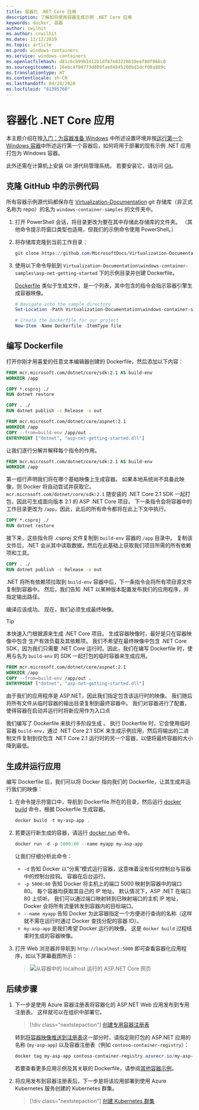 ```yaml
---
title: 容器化 .NET Core 应用
description: 了解如何使用容器生成示例 .NET Core 应用
keywords: docker, 容器
author: cwilhit
ms.author: crwilhit
ms.date: 11/12/2019
ms.topic: article
ms.prod: windows-containers
ms.service: windows-containers
ms.openlocfilehash: d81c6cb99b1d12b1df87e83220b39eef80f066c0
ms.sourcegitcommit: 16ebc4f00773d809fae84845208bd1dcf08a889c
ms.translationtype: HT
ms.contentlocale: zh-CN
ms.lasthandoff: 04/24/2020
ms.locfileid: "81395760"
---
```

# <a name="containerize-a-net-core-app"></a>容器化 .NET Core 应用

本主题介绍在按[入门：为容器准备 Windows](set-up-environment.md) 中所述设置环境并按[运行第一个 Windows 容器](run-your-first-container.md)中所述运行第一个容器后，如何将用于部署的现有示例 .NET 应用打包为 Windows 容器。

此外还需在计算机上安装 Git 源代码管理系统。 若要安装它，请访问 [Git](https://git-scm.com/download)。

## <a name="clone-the-sample-code-from-github"></a>克隆 GitHub 中的示例代码

所有容器示例源代码都保存在 [Virtualization-Documentation](https://github.com/MicrosoftDocs/Virtualization-Documentation) git 存储库（非正式名称为 repo）的名为 `windows-container-samples` 的文件夹中。

1. 打开 PowerShell 会话，将目录更改为要在其中存储此存储库的文件夹。 （其他命令提示符窗口类型也适用，但我们的示例命令使用 PowerShell。）
2. 将存储库克隆到当前工作目录：

   ```PowerShell
   git clone https://github.com/MicrosoftDocs/Virtualization-Documentation.git
   ```

3. 使用以下命令导航到 `Virtualization-Documentation\windows-container-samples\asp-net-getting-started` 下的示例目录并创建 Dockerfile。

   [Dockerfile](https://docs.docker.com/engine/reference/builder/) 类似于生成文件，是一个列表，其中包含的指令会指示容器引擎生成容器映像。

   ```Powershell
   # Navigate into the sample directory
   Set-Location -Path Virtualization-Documentation\windows-container-samples\asp-net-getting-started

   # Create the Dockerfile for our project
   New-Item -Name Dockerfile -ItemType file
   ```

## <a name="write-the-dockerfile"></a>编写 Dockerfile

打开你刚才用喜爱的任意文本编辑器创建的 Dockerfile，然后添加以下内容：

```Dockerfile
FROM mcr.microsoft.com/dotnet/core/sdk:2.1 AS build-env
WORKDIR /app

COPY *.csproj ./
RUN dotnet restore

COPY . ./
RUN dotnet publish -c Release -o out

FROM mcr.microsoft.com/dotnet/core/aspnet:2.1
WORKDIR /app
COPY --from=build-env /app/out .
ENTRYPOINT ["dotnet", "asp-net-getting-started.dll"]
```

让我们逐行分解并解释每个指令的作用。

```Dockerfile
FROM mcr.microsoft.com/dotnet/core/sdk:2.1 AS build-env
WORKDIR /app
```

第一组行声明我们将在哪个基础映像上生成容器。 如果本地系统尚不具备此映像，则 Docker 将自动尝试并获取它。 `mcr.microsoft.com/dotnet/core/sdk:2.1` 随安装的 .NET Core 2.1 SDK 一起打包，因此可生成面向版本 2.1 的 ASP .NET Core 项目。 下一条指令会将容器中的工作目录更改为 `/app`，因此，此后的所有命令都将在此上下文中执行。

```Dockerfile
COPY *.csproj ./
RUN dotnet restore
```

接下来，这些指令将 .csproj 文件复制到 `build-env` 容器的 `/app` 目录中。 复制该文件后，.NET 会从其中读取数据，然后在此基础上获取我们项目所需的所有依赖项和工具。

```Dockerfile
COPY . ./
RUN dotnet publish -c Release -o out
```

.NET 将所有依赖项拉取到 `build-env` 容器中后，下一条指令会将所有项目源文件复制到容器中。 然后，我们告知 .NET 以某种版本配置发布我们的应用程序，并指定输出路径。

编译应该成功。 现在，我们必须生成最终映像。 

> [!TIP]
> 本快速入门根据源来生成 .NET Core 项目。 生成容器映像时，最好是只在容器映像中包含  生产有效负载及其依赖项。 我们不希望在最终映像中包含 .NET Core SDK，因为我们只需要 .NET Core 运行时。因此，我们在编写 Dockerfile 时，使用与名为 `build-env` 的 SDK 一起打包的临时容器来生成应用。

```Dockerfile
FROM mcr.microsoft.com/dotnet/core/aspnet:2.1
WORKDIR /app
COPY --from=build-env /app/out .
ENTRYPOINT ["dotnet", "asp-net-getting-started.dll"]
```

由于我们的应用程序是 ASP.NET，因此我们指定包含该运行时的映像。 我们随后将所有文件从临时容器的输出目录复制到最终容器中。 我们对容器进行了配置，使得容器在启动并运行时将新应用作为入口点

我们编写了 Dockerfile 来执行多阶段生成  。 执行 Dockerfile 时，它会使用临时容器 `build-env`，通过 .NET Core 2.1 SDK 来生成示例应用，然后将输出的二进制文件复制到仅包含 .NET Core 2.1 运行时的另一个容器，以便将最终容器的大小降到最低。

## <a name="build-and-run-the-app"></a>生成并运行应用

编写 Dockerfile 后，我们可以将 Docker 指向我们的 Dockerfile，让其生成并运行我们的映像：

1. 在命令提示符窗口中，导航到 Dockerfile 所在的目录，然后运行 [docker build](https://docs.docker.com/engine/reference/commandline/build/) 命令，根据 Dockerfile 生成容器。

   ```Powershell
   docker build -t my-asp-app .
   ```

2. 若要运行新生成的容器，请运行 [docker run](https://docs.docker.com/engine/reference/commandline/run/) 命令。

   ```Powershell
   docker run -d -p 5000:80 --name myapp my-asp-app
   ```

   让我们仔细分析此命令：

   * `-d` 告知 Docker 以“分离”模式运行容器，这意味着没有任何控制台与容器中的控制台挂钩。 容器在后台运行。 
   * `-p 5000:80` 告知 Docker 将主机上的端口 5000 映射到容器中的端口 80。 每个容器均获取其自己的 IP 地址。 默认情况下，ASP .NET 在端口 80 上侦听。 我们可以通过端口映射转到已映射端口的主机 IP 地址，Docker 会将所有流量转发到容器内的目标端口。
   * `--name myapp` 告知 Docker 为此容器指定一个方便进行查询的名称（这样就不需在运行时通过 Docker 查找分配的容器 ID）。
   * `my-asp-app` 是我们希望 Docker 运行的映像。 这是 `docker build` 过程结束时生成的容器映像。

3. 打开 Web 浏览器并导航到 `http://localhost:5000` 即可查看容器化应用程序，如以下屏幕截图所示：

   >![从容器中的 localhost 运行的 ASP.NET Core 网页](media/SampleAppScreenshot.png)

## <a name="next-steps"></a>后续步骤

1. 下一步是使用 Azure 容器注册表将容器化的 ASP.NET Web 应用发布到专用注册表。 这样就可以在组织中部署它。

   > [!div class="nextstepaction"]
   > [创建专用容器注册表](https://docs.microsoft.com/azure/container-registry/container-registry-get-started-powershell)

   转到[将容器映像推送到注册表](https://docs.microsoft.com/azure/container-registry/container-registry-get-started-powershell#push-image-to-registry)这一部分时，请指定刚打包的 ASP.NET 应用的名称 (`my-asp-app`) 以及容器注册表（例如 `contoso-container-registry`）：

   ```PowerShell
   docker tag my-asp-app contoso-container-registry.azurecr.io/my-asp-app:v1
   ```

   若要查看更多应用示例及其关联的 Dockerfile，请参阅[其他容器示例](../samples.md)。

2. 将应用发布到容器注册表后，下一步是将该应用部署到使用 Azure Kubernetes 服务创建的 Kubernetes 群集。

   > [!div class="nextstepaction"]
   > [创建 Kubernetes 群集](https://docs.microsoft.com/azure/aks/windows-container-cli)
